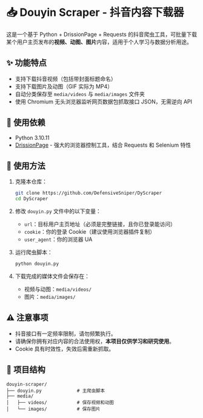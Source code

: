 # 📥 Douyin Scraper - 抖音内容下载器

这是一个基于 Python + DrissionPage + Requests 的抖音爬虫工具，可批量下载某个用户主页发布的**视频、动图、图片**内容，适用于个人学习与数据分析用途。

## ✨ 功能特点

- 支持下载抖音视频（包括带封面标题命名）
- 支持下载图片及动图（GIF 实际为 MP4）
- 自动分类保存至 `media/videos` 与 `media/images` 文件夹
- 使用 Chromium 无头浏览器监听网页数据包抓取接口 JSON，无需逆向 API

## 🧰 使用依赖

- Python 3.10.11
- [DrissionPage](https://github.com/g1879/DrissionPage) - 强大的浏览器控制工具，结合 Requests 和 Selenium 特性

## 🚀 使用方法

1. 克隆本仓库：
    ```bash
    git clone https://github.com/DefensiveSniper/DyScraper
    cd DyScraper
    ```

2. 修改 `douyin.py` 文件中的以下变量：
    - `url`：目标用户主页地址（必须是完整链接，且你已登录能访问）
    - `cookie`：你的登录 Cookie（建议使用浏览器插件复制）
    - `user_agent`：你的浏览器 UA

3. 运行爬虫脚本：
    ```bash
    python douyin.py
    ```

4. 下载完成的媒体文件会保存在：
    - 视频与动图：`media/videos/`
    - 图片：`media/images/`

## ⚠️ 注意事项

- 抖音接口有一定频率限制，请勿频繁执行。
- 请确保你拥有对应内容的合法使用权，**本项目仅供学习和研究使用**。
- Cookie 具有时效性，失效后需重新抓取。

## 📁 项目结构

```
douyin-scraper/
├── douyin.py             # 主爬虫脚本
├── media/
│   ├── videos/           # 保存视频和动图
│   └── images/           # 保存图片
```
